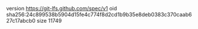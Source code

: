 version https://git-lfs.github.com/spec/v1
oid sha256:24c899538b5904d15fe4c774f8d2cd1b9b35e8deb0383c370caab627c17abcb0
size 11749
